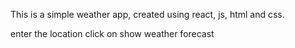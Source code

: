 This is a simple weather app, created using react, js, html and css.

enter the location
click on show weather forecast
